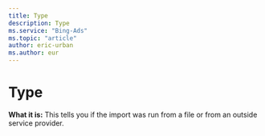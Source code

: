 ```yaml
---
title: Type
description: Type
ms.service: "Bing-Ads"
ms.topic: "article"
author: eric-urban
ms.author: eur
---
```


# Type

**What it is:**  This tells you if the import was run from a file or from an outside service provider.


